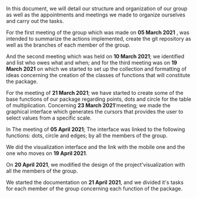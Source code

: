 In this document, we will detail our structure and organization of our group as well as the appointments and meetings we made to organize ourselves and carry out the tasks. 


For the first meeting of the group which was made on **05 March 2021** , was intended to summarize the actions implemented, create the git repository as well as the branches of each member of the group. 

And the second meeting which was held on **10 March 2021**; we identified and list who owes what and when; and for the third meeting was on **19 March 2021** on which we started to set up the collection and formatting of ideas concerning the creation of the classes of functions that will constitute the package. 

For the meeting of **21 March 2021**; we have started to create some of the base functions of our package regarding points, dots and circle for the table of multiplication. Concerning **23 March 2021**'meeting; we made the graphical interface which generates the cursors that provides the user to select values from a specific scale. 

In The meeting of **05 April 2021**; The interface was linked to the following functions: dots, circle and edges; by all the members of the group.

We did the visualization interface and the link with the mobile one and the one who moves on **19 April 2021**. 

On **20 April 2021**, we modified the design of the project'visualization with all the members of the group. 


We started the documentation on **21 April 2021**, and we divided it's tasks for each member of the group concerning each function of the package. 